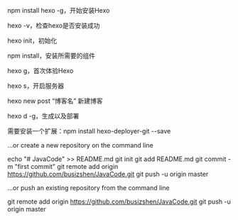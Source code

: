 npm install hexo -g，开始安装Hexo

hexo -v，检查hexo是否安装成功

hexo init，初始化

npm install，安装所需要的组件

hexo g，首次体验Hexo

hexo s，开启服务器

hexo new post “博客名” 新建博客

hexo d -g，生成以及部署

需要安装一个扩展：npm install hexo-deployer-git --save



…or create a new repository on the command line

echo "# JavaCode" >> README.md
git init
git add README.md
git commit -m "first commit"
git remote add origin https://github.com/busizshen/JavaCode.git
git push -u origin master

…or push an existing repository from the command line

git remote add origin https://github.com/busizshen/JavaCode.git
git push -u origin master